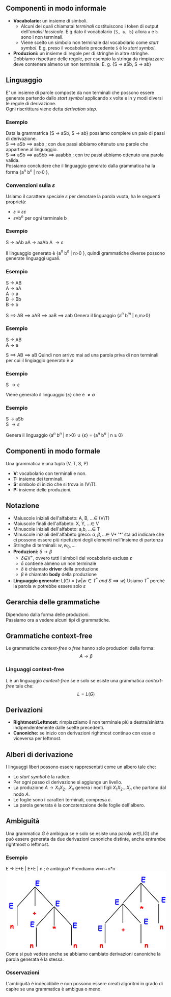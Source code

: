 ## Componenti in modo informale
* **Vocabolario:** un insieme di simboli.
	* Alcuni dei quali chiamatai *terminali* costituiscono i token di output dell'*analisi lessicale*.
	  E.g dato il vocabolario `{S, a, b}` allora `a` e `b` sono i non terminali.
	* Viene scelto un simbolo non terminale dal vocabolario come *start symbol*.
	  E.g. preso il vocabolario precedente `S` è lo *start symbol*.
* **Produzioni:** un insieme di regole per di stringhe in altre stringhe.
  Dobbiamo rispettare delle regole, per esempio la stringa da rimpiazzare deve contenere almeno un non terminale.
  E. g. {S $\to$ aSb, S $\to$ ab} 
## Linguaggio
E' un insieme di parole composte da non terminali che possono essere generate partendo dallo *start symbol* applicando x volte e in y modi diversi le regole di derivazione.  
Ogni riscritttura viene detta *derivation step*.
### Esempio
Data la grammatrica {S $\to$ aSb, S $\to$ ab} possiamo compiere un paio di passi di derivazione.  
S $\implies$ aSb $\implies$ aabb ; con due passi abbiamo ottenuto una parole che appartiene al linguaggio.  
S $\implies$ aSb $\implies$ aaSbb $\implies$ aaabbb ; con tre passi abbiamo ottenuto una parola valida.  
Possiamo concludere che il linguaggio generato dalla grammatica ha la forma {a$^n$ b$^n$ | n>0 },
### Convenzioni sulla $\varepsilon$
Usiamo il carattere speciale $\varepsilon$ per denotare la parola vuota, ha le seguenti proprietà:
* $\varepsilon \equiv \varepsilon \varepsilon$
* $\varepsilon \equiv$b$^n$ per ogni terminale b
### Esempio
S $\to$ aAb
aA $\to$ aaAb
A $\to \varepsilon$ 

Il linguaggio generato è {a$^n$ b$^n$ | n>0 }, quindi grammatiche diverse possono generate linguaggi uguali.
### Esempio
S $\to$ AB  
A $\to$ aA  
A $\to$ a  
B $\to$ Bb  
B $\to$ b

S $\implies$ AB $\implies$ aAB $\implies$ aaB $\implies$ aab
Genera il linguaggio {a$^n$ b$^m$ | n,m>0}
### Esempio
S $\to$ AB  
A $\to$ a  

S $\implies$ AB $\implies$ aB
Quindi non arrivo mai ad una parola priva di non terminali per cui il lingiaggio generato è $\emptyset$
### Esempio
S $\to \varepsilon$ 

Viene generato il linguaggio {$\varepsilon$} che è $\neq \emptyset$
### Esempio
S $\to$ aSb   
S $\to \varepsilon$ 

Genera il linguaggio {a$^n$ b$^n$ | n>0} $\cup$ {$\varepsilon$} = {a$^n$ b$^n$ | n $\geq$ 0} 
## Componenti in modo formale
Una grammatica è una tupla (V, T, S, P)
* **V:** vocabolario con terminali e non.
* **T:** insieme dei terminali.
* **S:** simbolo di inizio che si trova in (V\\T).
* **P:** insieme delle produzioni.
## Notazione
* Maiuscole iniziali dell'alfabeto: A, B, $\dots \in$ (V\\T)
* Maiuscole finali dell'alfabeto: X, Y, $\dots \in$ V
* Minuscole iniziali dell'alfabeto: a,b, $\dots \in$ T
* Minuscole iniziali dell'alfabeto greco: $\alpha, \beta, \dots \in$ V* 
	  '\*' sta ad indicare che ci possono essere più ripetizioni degli elementi nell'insieme di partenza
* Stringhe di terminali: $w, w_{0}, \dots$
* **Produzioni:**  $\delta \to \beta$
	* $\delta \in$V$^+$, ovvero tutti i simboli del vocabolario esclusa $\varepsilon$
	* $\delta$ contiene almeno un non terminale
	* $\delta$ è chiamato **driver** della produzione
	* $\beta$ è chiamato **body** della produzione
* **Linguaggio generato:** L(G) = {$w | w \in T^*\ and\ S \implies w$}
	  Usiamo $T^*$ perchè la parola $w$ potrebbe essere solo $\varepsilon$ 
## Gerarchia delle grammatiche
Dipendono dalla forma delle produzioni.  
Passiamo ora a vedere alcuni tipi di grammatiche.
## Grammatiche context-free
Le grammatiche *context-free* o *free* hanno solo produzioni della forma:
$$A \to \beta$$
### Linguaggi context-free
*L* è un linguaggio *context-free* se e solo se esiste una grammatica *context-free* tale che:
$$L=L(G)$$
## Derivazioni
* **Rightmost/Leftmost:** rimpiazziamo il non terminale più a destra/sinistra indipendentemente dalle scelte precedenti.
* **Canoniche:** se inizio con derivazioni rightmost continuo con esse e viceversa per leftmost.
## Alberi di derivazione
I linguaggi liberi possono essere rappresentati come un albero tale che:
* Lo *start symbol* è la radice.
* Per ogni passo di derivazione si aggiunge un livello.
* La produzione $A \to X_1 X_2 \dots X_n$ genera i nodi figli $X_1 X_2 \dots X_n$ che partono dal nodo $A$.
* Le foglie sono i caratteri terminali, compresa $\varepsilon$.
* La parola generata è la concatenzaione delle foglie dell'albero.
## Ambiguità
Una grammatica *G* è ambigua se e solo se esiste una parola $w\in$L(G) che può essere generata da due derivazioni canoniche distinte, anche entrambe rightmost o leftmost.
### Esempio
E $\to$ E+E | E\*E | n ; è ambigua?
Prendiamo w=n+n\*n
![Possibili parse tree](./img/01/ambiguity_parse_tree.png)  
Come si può vedere anche se abbiamo cambiato derivazioni canoniche la parola generata è la stessa.
### Osservazioni
L'ambiguità è indecidibile e non possono essere creati algoritmi in grado di capire se una grammatica è ambigua o meno.